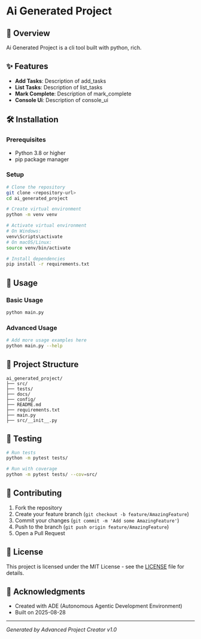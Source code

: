 # Ai Generated Project

## 🚀 Overview

Ai Generated Project is a cli tool built with python, rich.

## ✨ Features

- **Add Tasks**: Description of add_tasks
- **List Tasks**: Description of list_tasks
- **Mark Complete**: Description of mark_complete
- **Console Ui**: Description of console_ui

## 🛠️ Installation

### Prerequisites
- Python 3.8 or higher
- pip package manager

### Setup
```bash
# Clone the repository
git clone <repository-url>
cd ai_generated_project

# Create virtual environment
python -m venv venv

# Activate virtual environment
# On Windows:
venv\Scripts\activate
# On macOS/Linux:
source venv/bin/activate

# Install dependencies
pip install -r requirements.txt
```

## 🎯 Usage

### Basic Usage
```bash
python main.py
```

### Advanced Usage
```bash
# Add more usage examples here
python main.py --help
```

## 📁 Project Structure

```
ai_generated_project/
├── src/
├── tests/
├── docs/
├── config/
├── README.md
├── requirements.txt
├── main.py
├── src/__init__.py
```

## 🧪 Testing

```bash
# Run tests
python -m pytest tests/

# Run with coverage
python -m pytest tests/ --cov=src/
```

## 🤝 Contributing

1. Fork the repository
2. Create your feature branch (`git checkout -b feature/AmazingFeature`)
3. Commit your changes (`git commit -m 'Add some AmazingFeature'`)
4. Push to the branch (`git push origin feature/AmazingFeature`)
5. Open a Pull Request

## 📝 License

This project is licensed under the MIT License - see the [LICENSE](LICENSE) file for details.

## 🙏 Acknowledgments

- Created with ADE (Autonomous Agentic Development Environment)
- Built on 2025-08-28

---

*Generated by Advanced Project Creator v1.0*
